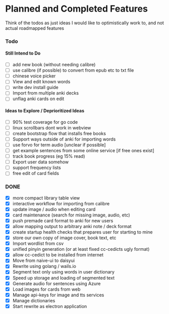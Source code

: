 # Planned and Completed Features

Think of the todos as just ideas I would like to optimistically work to, and not actual roadmapped features

### Todo

#### Still Intend to Do
- [ ] add new book (without needing calibre)
- [ ] use calibre (if possible) to convert from epub etc to txt file
- [ ] chinese voice picker
- [ ] View and edit known words
- [ ] write dev install guide 
- [ ] Import from multiple anki decks
- [ ] unflag anki cards on edit

#### Ideas to Explore / Deprioritized Ideas
- [ ] 90% test coverage for go code
- [ ] linux scrollbars dont work in webview
- [ ] create bootstrap flow that installs free books
- [ ] Support ways outside of anki for importing words 
- [ ] use forvo for term audio [unclear if possible]
- [ ] get example sentences from some online service [if free ones exist] 
- [ ] track book progress (eg 15% read)
- [ ] Export user data somehow
- [ ] support frequency lists
- [ ] free edit of card fields

### DONE
- [x] more compact library table view
- [x] interactive workflow for importing from calibre
- [x] update image / audio when editing card
- [x] card maintenance (search for missing image, audio, etc)
- [x] push premade card format to anki for new users
- [x] allow mapping output to arbitrary anki note / deck format
- [x] create startup health checks that prepares user for starting to mine 
- [x] store our own copy of image cover, book text, etc
- [x] Import wordlist from csv
- [x] unified pinyin generation (or at least fixed cc-cedicts ugly format)
- [x] allow cc-cedict to be installed from internet 
- [x] Move from naive-ui to daisyui
- [x] Rewrite using golang / wails.io
- [x] Segment text only using words in user dictionary
- [x] Speed up storage and loading of segmented text
- [x] Generate audio for sentences using Azure
- [x] Load images for cards from web
- [x] Manage api-keys for image and tts services
- [x] Manage dictionaries
- [x] Start rewrite as electron application
